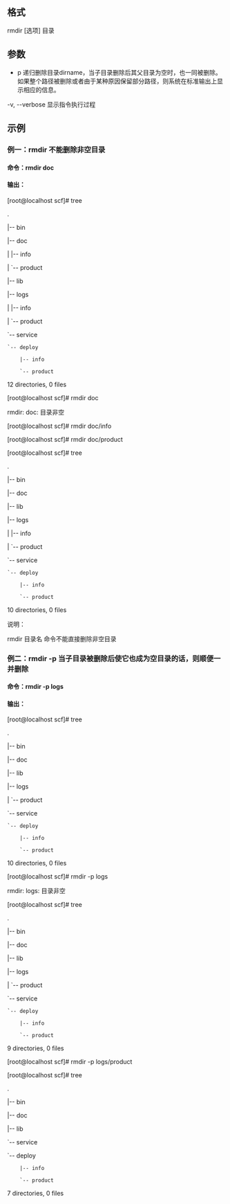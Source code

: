 ## 格式

rmdir [选项] 目录

## 参数

- p 递归删除目录dirname，当子目录删除后其父目录为空时，也一同被删除。如果整个路径被删除或者由于某种原因保留部分路径，则系统在标准输出上显示相应的信息。 

-v, --verbose  显示指令执行过程 

## 示例

### 例一：rmdir 不能删除非空目录

#### 命令：rmdir doc

#### 输出：

[root@localhost scf]# tree

.

|-- bin

|-- doc

|   |-- info

|   `-- product

|-- lib

|-- logs

|   |-- info

|   `-- product

`-- service

    `-- deploy

        |-- info

        `-- product

 

12 directories, 0 files

[root@localhost scf]# rmdir doc

rmdir: doc: 目录非空

[root@localhost scf]# rmdir doc/info

[root@localhost scf]# rmdir doc/product

[root@localhost scf]# tree

.

|-- bin

|-- doc

|-- lib

|-- logs

|   |-- info

|   `-- product

`-- service

    `-- deploy

        |-- info

        `-- product

 

10 directories, 0 files

说明：

rmdir 目录名 命令不能直接删除非空目录

### 例二：rmdir -p 当子目录被删除后使它也成为空目录的话，则顺便一并删除 

#### 命令：rmdir -p logs

#### 输出：

[root@localhost scf]# tree

.

|-- bin

|-- doc

|-- lib

|-- logs

|   `-- product

`-- service

    `-- deploy

        |-- info

        `-- product

 

10 directories, 0 files

[root@localhost scf]# rmdir -p logs

rmdir: logs: 目录非空

[root@localhost scf]# tree

.

|-- bin

|-- doc

|-- lib

|-- logs

|   `-- product

`-- service

    `-- deploy

        |-- info

        `-- product

 

9 directories, 0 files

[root@localhost scf]# rmdir -p logs/product

[root@localhost scf]# tree

.

|-- bin

|-- doc

|-- lib

`-- service

`-- deploy

        |-- info

        `-- product

 

7 directories, 0 files
